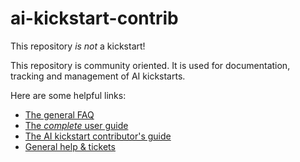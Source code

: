 # ai-kickstart-contrib

This repository *is not* a kickstart! 

This repository is community oriented. It is used for
documentation, tracking and management of AI kickstarts. 

Here are some helpful links: 
* [The general FAQ](general-faq.md)
* [The *complete* user guide](user-guide.md) 
* [The AI kickstart contributor's guide](CONTRIBUTING.md)
* [General help & tickets](https://github.com/rh-ai-kickstart/ai-kickstart-contrib/issues)
